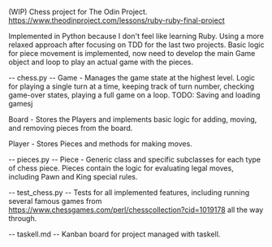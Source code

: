 (WIP) Chess project for The Odin Project. https://www.theodinproject.com/lessons/ruby-ruby-final-project

Implemented in Python because I don't feel like learning Ruby. Using a more relaxed approach after focusing on TDD for the last two projects. Basic logic for piece movement is implemented, now need to develop the main Game object and loop to play an actual game with the pieces.

-- chess.py --
Game - Manages the game state at the highest level. Logic for playing a single turn at a time, keeping track of turn number, checking game-over states, playing a full game on a loop. TODO: Saving and loading gamesj

Board - Stores the Players and implements basic logic for adding, moving, and removing pieces from the board.

Player - Stores Pieces and methods for making moves.

-- pieces.py --
Piece - Generic class and specific subclasses for each type of chess piece. Pieces contain the logic for evaluating legal moves, including Pawn and King special rules.

-- test_chess.py --
Tests for all implemented features, including running several famous games from https://www.chessgames.com/perl/chesscollection?cid=1019178 all the way through.

-- taskell.md --
Kanban board for project managed with taskell.
